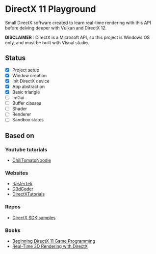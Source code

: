 # DirectX 11 Playground

Small DirectX software created to learn real-time rendering with this API before delving deeper with Vulkan and DirectX 12.

**DISCLAIMER** : DirectX is a Microsoft API, so this project is Windows OS only, and must be built with Visual studio.

## Status

- [x] Project setup
- [x] Window creation
- [x] Init DirectX device
- [x] App abstraction
- [x] Basic triangle
- [ ] ImGui
- [ ] Buffer classes
- [ ] Shader
- [ ] Renderer
- [ ] Sandbox states

## Based on

### Youtube tutorials

- [ChiliTomatoNoodle](https://www.youtube.com/channel/UCsyHonfwHi4fLb2lkq0DEAA)

### Websites

- [RasterTek](http://www.rastertek.com/tutdx11.html)
- [D3dCoder](http://www.d3dcoder.net/d3d11.htm)
- [DirectXTutorials](http://www.directxtutorial.com/LessonList.aspx?listid=11)

### Repos

- [DirectX SDK samples](https://github.com/walbourn/directx-sdk-samples/tree/master/Direct3D11Tutorials)

### Books

- [Beginning DirectX 11 Game Programming](https://www.oreilly.com/library/view/beginning-directx11-game/9781435458956/)
- [Real-Time 3D Rendering with DirectX](https://www.oreilly.com/library/view/real-time-3d-rendering/9780133570120/)
